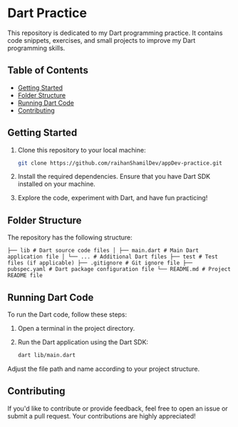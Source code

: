 # Dart Practice

This repository is dedicated to my Dart programming practice. It contains code snippets, exercises, and small projects to improve my Dart programming skills.

## Table of Contents

- [Getting Started](#getting-started)
- [Folder Structure](#folder-structure)
- [Running Dart Code](#running-dart-code)
- [Contributing](#contributing)

## Getting Started

1. Clone this repository to your local machine:

    ```bash
    git clone https://github.com/raihanShamilDev/appDev-practice.git
    ```

2. Install the required dependencies. Ensure that you have Dart SDK installed on your machine.

3. Explore the code, experiment with Dart, and have fun practicing!

## Folder Structure

The repository has the following structure:

`
├── lib # Dart source code files
│ ├── main.dart # Main Dart application file
│ └── ... # Additional Dart files
├── test # Test files (if applicable)
├── .gitignore # Git ignore file
├── pubspec.yaml # Dart package configuration file
└── README.md # Project README file
`

## Running Dart Code

To run the Dart code, follow these steps:

1. Open a terminal in the project directory.

2. Run the Dart application using the Dart SDK:

    ```bash
    dart lib/main.dart
    ```

Adjust the file path and name according to your project structure.

## Contributing

If you'd like to contribute or provide feedback, feel free to open an issue or submit a pull request. Your contributions are highly appreciated!


